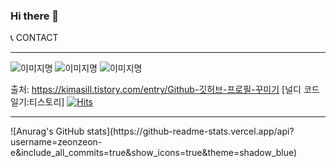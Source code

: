 ### Hi there 👋

<!--
**zeonzeon-e/zeonzeon-e** is a ✨ _special_ ✨ repository because its `README.md` (this file) appears on your GitHub profile.

Here are some ideas to get you started:

- 🔭 I’m currently working on ...
- 🌱 I’m currently learning ...
- 👯 I’m looking to collaborate on ...
- 🤔 I’m looking for help with ...
- 💬 Ask me about ...
- 📫 How to reach me: ...
- 😄 Pronouns: ...
- ⚡ Fun fact: ...
-->
:telephone_receiver: CONTACT
<hr>
<img alt="이미지명" src ="https://img.shields.io/badge/React-61DAFB.svg?&style=for-the-badge&logo=react&logoColor=#61DAFB"/>
<img alt="이미지명" src ="https://img.shields.io/badge/React-000000.svg?&style=for-the-badge&logo=react&logoColor=#61DAFB"/>
<img alt="이미지명" src ="https://img.shields.io/badge/React-000000.svg?&style=for-the-badge&logo=react&logoColor=#61DAFB"/>


출처: https://kimasill.tistory.com/entry/Github-깃허브-프로필-꾸미기 [널디 코드 일기:티스토리]
[![Hits](https://hits.seeyoufarm.com/api/count/incr/badge.svg?url=https%3A%2F%2Fgithub.com%2Fzeonzeon-e&count_bg=%234F4F4F&title_bg=%23000E7B&icon=&icon_color=%2383B9FF&title=welcome&edge_flat=false)](https://hits.seeyoufarm.com)
<hr>
![Anurag's GitHub stats](https://github-readme-stats.vercel.app/api?username=zeonzeon-e&include_all_commits=true&show_icons=true&theme=shadow_blue)
